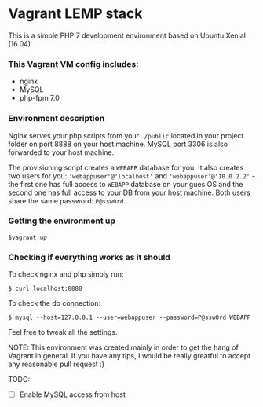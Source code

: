 # Vagrant LEMP stack

This is a simple PHP 7 development environment based on Ubuntu Xenial (16.04)

### This Vagrant VM config includes:

- nginx
- MySQL
- php-fpm 7.0

### Environment description

Nginx serves your php scripts from your `./public` located in your project folder on port 8888 on your host machine.
MySQL port 3306 is also forwarded to your host machine.

The provisioning script creates a `WEBAPP` database for you.
It also creates two users for you: `'webappuser'@'localhost'` and `'webappuser'@'10.0.2.2'` - the first one has full access to `WEBAPP` database on your gues OS and the second one has full access to your DB from your host machine.
Both users share the same password: `P@ssw0rd`.

### Getting the environment up
```shell
$vagrant up
```

### Checking if everything works as it should
To check nginx and php simply run:
```shell
$ curl localhost:8888
```

To check the db connection:

```
$ mysql --host=127.0.0.1 --user=webappuser --password=P@ssw0rd WEBAPP
```

Feel free to tweak all the settings.

NOTE: This environment was created mainly in order to get the hang of Vagrant in general. If you have any tips, I would be really greatful to accept any reasonable pull request :)

TODO:
- [ ] Enable MySQL access from host
